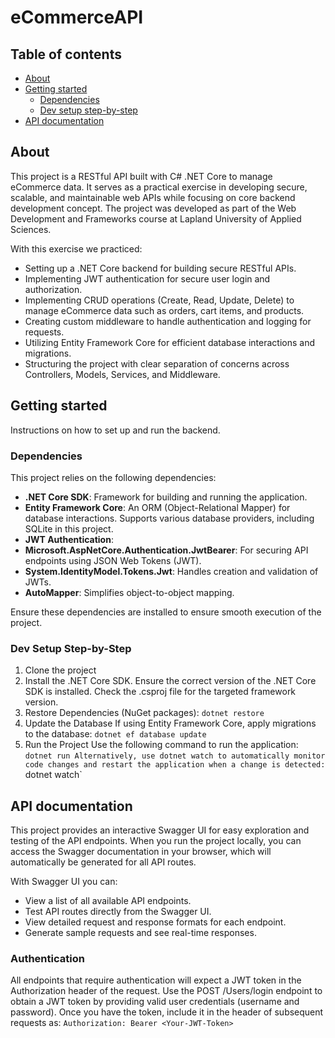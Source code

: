 # eCommerceAPI

## Table of contents
- [About](#about)
- [Getting started](#getting-started)
  - [Dependencies](#dependencies)
  - [Dev setup step-by-step](#dev-setup-step-by-step)
- [API documentation](#api-documentation)


## About

This project is a RESTful API built with C# .NET Core to manage eCommerce data. It serves as a practical exercise in developing secure, scalable, and maintainable web APIs while focusing on core backend development concept. The project was developed as part of the Web Development and Frameworks course at Lapland University of Applied Sciences.

With this exercise we practiced:
- Setting up a .NET Core backend for building secure RESTful APIs.
- Implementing JWT authentication for secure user login and authorization.
- Implementing CRUD operations (Create, Read, Update, Delete) to manage eCommerce data such as orders, cart items, and products.
- Creating custom middleware to handle authentication and logging for requests.
- Utilizing Entity Framework Core for efficient database interactions and migrations.
- Structuring the project with clear separation of concerns across Controllers, Models, Services, and Middleware.

## Getting started

Instructions on how to set up and run the backend.

### Dependencies

This project relies on the following dependencies:

- **.NET Core SDK**: Framework for building and running the application.
- **Entity Framework Core**: An ORM (Object-Relational Mapper) for database interactions. Supports various database providers, including SQLite in this project.
- **JWT Authentication**:
- **Microsoft.AspNetCore.Authentication.JwtBearer**: For securing API endpoints using JSON Web Tokens (JWT).
- **System.IdentityModel.Tokens.Jwt**: Handles creation and validation of JWTs.
- **AutoMapper**: Simplifies object-to-object mapping.

Ensure these dependencies are installed to ensure smooth execution of the project.

### Dev Setup Step-by-Step

1. Clone the project
2. Install the .NET Core SDK. 
Ensure the correct version of the .NET Core SDK is installed. Check the .csproj file for the targeted framework version.
3. Restore Dependencies (NuGet packages):
`dotnet restore`
4. Update the Database
If using Entity Framework Core, apply migrations to the database:
`dotnet ef database update`
5. Run the Project
Use the following command to run the application:
`dotnet run
Alternatively, use dotnet watch to automatically monitor code changes and restart the application when a change is detected:
`dotnet watch`

## API documentation
This project provides an interactive Swagger UI for easy exploration and testing of the API endpoints. When you run the project locally, you can access the Swagger documentation in your browser, which will automatically be generated for all API routes.

With Swagger UI you can:
- View a list of all available API endpoints.
- Test API routes directly from the Swagger UI.
- View detailed request and response formats for each endpoint.
- Generate sample requests and see real-time responses.

### Authentication
All endpoints that require authentication will expect a JWT token in the Authorization header of the request.
Use the POST /Users/login endpoint to obtain a JWT token by providing valid user credentials (username and password).
Once you have the token, include it in the header of subsequent requests as:
`Authorization: Bearer <Your-JWT-Token>`
